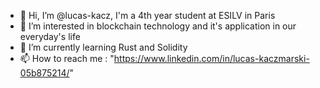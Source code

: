 - 👋 Hi, I’m @lucas-kacz, I'm a 4th year student at ESILV in Paris
- 👀 I’m interested in blockchain technology and it's application in our everyday's life
- 🌱 I’m currently learning Rust and Solidity
- 📫 How to reach me : "https://www.linkedin.com/in/lucas-kaczmarski-05b875214/"

<!---
lucas-kacz/lucas-kacz is a ✨ special ✨ repository because its `README.md` (this file) appears on your GitHub profile.
You can click the Preview link to take a look at your changes.
--->
